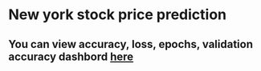 # New york stock price prediction

## You can view accuracy, loss, epochs, validation accuracy dashbord [here](https://wandb.ai/rahulk/NYSE%20Stock%20Price%20prediction%20V-1/reports/New-York-stock-price-prediction-dashboard--Vmlldzo3MjcyMjk)
